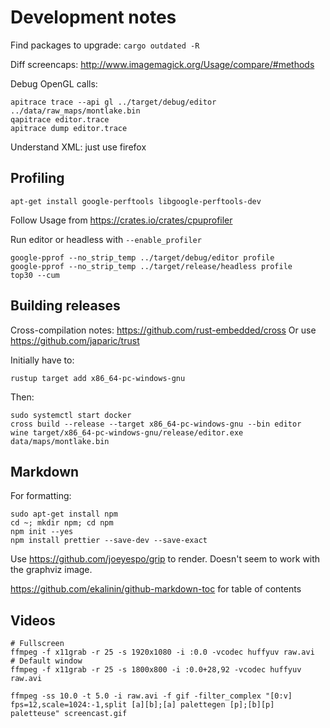 # Development notes

Find packages to upgrade: `cargo outdated -R`

Diff screencaps: http://www.imagemagick.org/Usage/compare/#methods

Debug OpenGL calls:

```
apitrace trace --api gl ../target/debug/editor ../data/raw_maps/montlake.bin
qapitrace editor.trace
apitrace dump editor.trace
```

Understand XML: just use firefox

## Profiling

`apt-get install google-perftools libgoogle-perftools-dev`

Follow Usage from https://crates.io/crates/cpuprofiler

Run editor or headless with `--enable_profiler`

```
google-pprof --no_strip_temp ../target/debug/editor profile
google-pprof --no_strip_temp ../target/release/headless profile
top30 --cum
```

## Building releases

Cross-compilation notes: https://github.com/rust-embedded/cross Or use
https://github.com/japaric/trust

Initially have to:

```shell
rustup target add x86_64-pc-windows-gnu
```

Then:

```
sudo systemctl start docker
cross build --release --target x86_64-pc-windows-gnu --bin editor
wine target/x86_64-pc-windows-gnu/release/editor.exe data/maps/montlake.bin
```

## Markdown

For formatting:

```
sudo apt-get install npm
cd ~; mkdir npm; cd npm
npm init --yes
npm install prettier --save-dev --save-exact
```

Use https://github.com/joeyespo/grip to render. Doesn't seem to work with the
graphviz image.

https://github.com/ekalinin/github-markdown-toc for table of contents

## Videos

```
# Fullscreen
ffmpeg -f x11grab -r 25 -s 1920x1080 -i :0.0 -vcodec huffyuv raw.avi
# Default window
ffmpeg -f x11grab -r 25 -s 1800x800 -i :0.0+28,92 -vcodec huffyuv raw.avi

ffmpeg -ss 10.0 -t 5.0 -i raw.avi -f gif -filter_complex "[0:v] fps=12,scale=1024:-1,split [a][b];[a] palettegen [p];[b][p] paletteuse" screencast.gif
```
